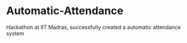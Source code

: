 # Automatic-Attendance
Hackathon at IIT Madras, successfully created a automatic attendance system 
